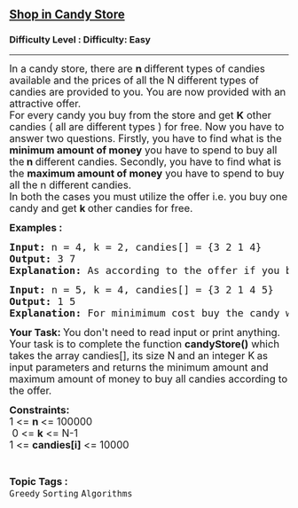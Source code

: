 <h2><a href="https://www.geeksforgeeks.org/problems/shop-in-candy-store1145/1?page=1&category=Greedy&sortBy=submissions">Shop in Candy Store</a></h2><h3>Difficulty Level : Difficulty: Easy</h3><hr><div class="problems_problem_content__Xm_eO"><p><span style="font-size: 18px;">In a candy store, there are <strong>n </strong>different types of candies available and the prices of all the N different types of candies are provided to you. You are now provided with an attractive offer.<br>For every candy you buy from the store and get <strong>K</strong> other candies ( all are different types ) for free. Now you have to answer two questions. Firstly, you have to find what is the <strong>minimum amount of money</strong> you have to spend to buy all the<strong> n </strong>different candies. Secondly, you have to find what is the <strong>maximum amount of money</strong> you have to spend to buy all the n different candies.<br>In both the cases you must utilize the offer i.e. you buy one candy and get <strong>k </strong>other candies for free.</span></p>
<p><strong><span style="font-size: 18px;">Examples : <br></span></strong></p>
<pre><span style="font-size: 18px;"><strong>Input: </strong>n = 4, k = 2, candies[] = {3 2 1 4}</span>
<span style="font-size: 18px;"><strong>Output: </strong></span><span style="font-size: 18px;">3 7<br></span><span style="font-size: 18px;"><strong>Explanation: </strong>As according to the offer if you buy one candy you can take at most two  more for free. So in the first case, you buy the candy which costs 1 and takes candies worth 3 and 4 for free, also you buy candy worth 2 as well.So <strong>min cost</strong> : 1+2 =3. In the second case, you can buy the candy which costs 4 and takes candies worth 1 and 2 for free, also you need to buy candy worth 3 as well. So <strong>max cost :</strong> 3+4 =7.</span></pre>
<pre><span style="font-size: 18px;"><strong>Input:</strong> </span><span style="font-size: 18px;">n = 5, k = 4, </span><span style="font-size: 18px;">candies[] = {3 2 1 4 5}</span><span style="font-size: 18px;"><strong>
Output:</strong> </span><span style="font-size: 18px;">1 5
<strong>Explanation: </strong></span><span style="font-size: 18px;">For minimimum cost buy the candy with the cost 1 and get all the other candies for free. For maximum cost buy the candy with the cost 5 and get all other candies for free.</span>
</pre>
<p><span style="font-size: 18px;"><strong>Your Task: </strong></span><span style="font-size: 18px;">You don't need to read input or print anything. Your task is to complete the function <strong>candyStore()</strong>&nbsp;which takes the array candies[], its size N<strong>&nbsp;</strong>and an integer K<strong>&nbsp;</strong>as input parameters&nbsp;and returns the minimum amount and maximum amount of money to buy all candies according to the offer.<br></span></p>
<p><span style="font-size: 18px;"><strong>Constraints:</strong><br>1 &lt;= <strong>n </strong>&lt;= 100000<br>&nbsp;0 &lt;= <strong>k</strong> &lt;= N-1<br>1 &lt;= <strong>candies[i]</strong>&nbsp;&lt;= 10000</span></p></div><br><p><span style=font-size:18px><strong>Topic Tags : </strong><br><code>Greedy</code>&nbsp;<code>Sorting</code>&nbsp;<code>Algorithms</code>&nbsp;